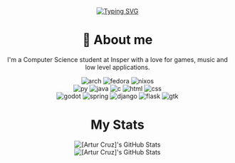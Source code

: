 <div align="center">
  <a href="https://git.io/typing-svg"><img src="https://readme-typing-svg.herokuapp.com?font=JetBrains+Mono&weight=600&size=40&pause=1000&color=F77821&center=true&vCenter=true&width=435&lines=Artur+Cruz" alt="Typing SVG" /></a>
</div>

<div align="center">
  <h1>🎸 About me</h1>
  <p>I'm a Computer Science student at Insper with a love for games, music and low level applications.</p>
  <p></p>
</div>

<div align="center">
  <img alt="arch" src="https://img.shields.io/badge/arch-%231793D1?style=for-the-badge&logo=archlinux&logoColor=white">
  <img alt="fedora" src="https://img.shields.io/badge/fedora-%2351A2DA?style=for-the-badge&logo=fedora&logoColor=white">
  <img alt="nixos" src="https://img.shields.io/badge/NixOS-%235277C3?style=for-the-badge&logo=nixos&logoColor=white">
</div>

<div align="center">
  <img alt="py" src="https://img.shields.io/badge/python-blue?style=for-the-badge&logo=python&logoColor=white">
  <img alt="java" src="https://img.shields.io/badge/java-red?style=for-the-badge&logo=openjdk&logoColor=red&color=white">
  <img alt="c" src="https://img.shields.io/badge/C-grey?style=for-the-badge&logo=c&logoColor=white">
  <img alt="html" src="https://img.shields.io/badge/html-%23E34F26?style=for-the-badge&logo=html5&logoColor=white">
  <img alt="css" src="https://img.shields.io/badge/css-%231572B6?style=for-the-badge&logo=css3&logoColor=white">
</div>

<div align="center">
  <img alt="godot" src="https://img.shields.io/badge/godot-%23478CBF?style=for-the-badge&logo=godotengine&logoColor=white">
  <img alt="spring" src="https://img.shields.io/badge/Spring-%236DB33F?style=for-the-badge&logo=spring&logoColor=white">
  <img alt="django" src="https://img.shields.io/badge/django-%23092E20?style=for-the-badge&logo=django&logoColor=white">
  <img alt="flask" src="https://img.shields.io/badge/flask-%23000000?style=for-the-badge&logo=flask&logoColor=white">
  <img alt="gtk" src="https://img.shields.io/badge/gtk-%237FE719?style=for-the-badge&logo=gtk&logoColor=white">
</div>

<div align="center">
  <h1> My Stats </h1>
</div>

<div align="center">
    <img src="https://top-languages-one.vercel.app/api/top-langs/?username=arturacruz&exclude_repo=top-languages,dotfiles,rustlings&theme=gruvbox&show_icons=true&hide_border=true&layout=compact&size_weight=0.75&count_weight=0.25" alt="[Artur Cruz]'s GitHub Stats"/>
</div>

<div align="center">
    <img src="http://github-profile-summary-cards.vercel.app/api/cards/profile-details?username=arturacruz&theme=gruvbox" alt="[Artur Cruz]'s GitHub Stats"/>
</div>




